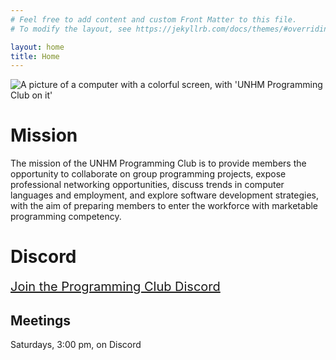 ```yaml
---
# Feel free to add content and custom Front Matter to this file.
# To modify the layout, see https://jekyllrb.com/docs/themes/#overriding-theme-defaults

layout: home
title: Home
---
```


![A picture of a computer with a colorful screen, with 'UNHM Programming Club on it']({{site.baseurl}}/assets/images/logo-temporary.png "A picture of a computer with a colorful screen, with 'UNHM Programming Club on it'")

# Mission

The mission of the UNHM Programming Club is to provide members the opportunity to collaborate on group programming projects, expose professional networking opportunities, discuss trends in computer languages and employment, and explore software development strategies, with the aim of preparing members to enter the workforce with marketable programming competency.

# Discord

<span style="font-size:20px;">[Join the Programming Club Discord](https://discord.gg/k7EQKqUQXH)</span>

## Meetings

Saturdays, 3:00 pm, on Discord
